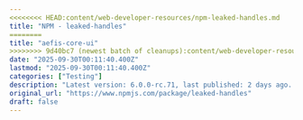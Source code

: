 ```yaml
---
<<<<<<<< HEAD:content/web-developer-resources/npm-leaked-handles.md
title: "NPM - leaked-handles"
========
title: "aefis-core-ui"
>>>>>>>> 9d40bc7 (newest batch of cleanups):content/web-developer-resources/aefis-core-ui.md
date: "2025-09-30T00:11:40.400Z"
lastmod: "2025-09-30T00:11:40.400Z"
categories: ["Testing"]
description: "Latest version: 6.0.0-rc.71, last published: 2 days ago. Start using aefis-core-ui in your project by running `npm i aefis-core-ui`. There are no other projects in the npm registry using aefis-core-ui."
original_url: "https://www.npmjs.com/package/leaked-handles"
draft: false
---
```

